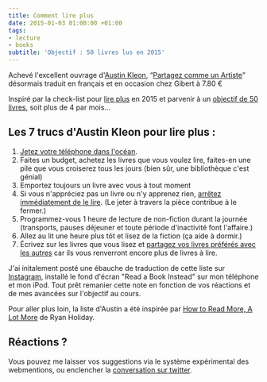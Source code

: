```yaml
---
title: Comment lire plus
date: 2015-01-03 01:00:00 +01:00
tags:
- lecture
- books
subtitle: 'Objectif : 50 livres lus en 2015'
---
```

Achevé l'excellent ouvrage d'<span class="h-card microcard" rel="muse">[Austin Kleon](http://austinkleon.com)</span>, <q>[Partagez comme un Artiste](http://austinkleon.com/2011/03/30/how-to-steal-like-an-artist-and-9-other-things-nobody-told-me/)</q> désormais traduit en français et en occasion chez Gibert à 7.80 €  

Inspiré par la check-list pour [lire plus](http://austinkleon.com/2014/12/29/how-to-read-more/) en 2015 et parvenir à un [objectif de 50 livres](https://www.goodreads.com/user/show/3564667-christophe), soit plus de 4 par mois... 

## Les 7 trucs d'Austin Kleon pour lire plus : 

1. [Jetez votre téléphone dans l'océan](http://austinkleon.com/2014/07/22/read-a-book-instead/).
2. Faites un budget, achetez les livres que vous voulez lire, faites-en une pile que vous croiserez tous les jours (bien sûr, une bibliothèque c'est génial)
3. Emportez toujours un livre avec vous à tout moment
4. Si vous n'appréciez pas un livre ou n'y apprenez rien, [arrêtez immédiatement de le lire](http://austinkleon.com/2014/10/17/33-thoughts-on-reading/). (Le jeter à travers la pièce contribue à le fermer.)
5. Programmez-vous 1 heure de lecture de non-fiction durant la journée (transports, pauses déjeuner et toute période d'inactivité font l'affaire.)
6. Allez au lit une heure plus tôt et lisez de la fiction (ça aide à dormir.)
7. Écrivez sur les livres que vous lisez et [partagez vos livres préférés avec les autres](http://books.austinkleon.com) car ils vous renverront encore plus de livres à lire.

J'ai initalement posté une ébauche de traduction de cette liste sur <span rel="syndication" class="u-syndication">[Instagram](http://instagram.com/p/xXPtfHp77c/)</span>, installé le fond d'écran "Read a Book Instead" sur mon téléphone et mon iPod. Tout prêt remanier cette note en fonction de vos réactions et de mes avancées sur l'objectif au cours. 

Pour aller plus loin, la liste d'Austin a été inspirée par [How to Read More, A Lot More](http://ryanholiday.net/how-to-read-more-a-lot-more/) de Ryan Holiday. 

## Réactions ?

Vous pouvez me laisser vos suggestions via le système expérimental des webmentions, ou enclencher la [conversation sur twitter](https://twitter.com/xtof_fr/status/551096879837347840).


  
  
  

